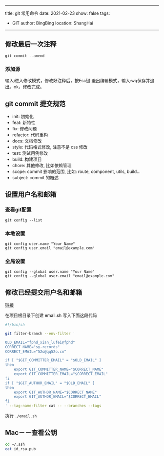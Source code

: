 <!--
 * @Author: your name
 * @Date: 2021-04-13 12:17:25
 * @LastEditTime: 2021-04-13 13:47:28
 * @LastEditors: Please set LastEditors
 * @Description: In User Settings Edit
 * @FilePath: /hbtblog/docs/_posts/git.md
-->
---
title: git 常用命令
date: 2021-02-23
show: false
tags:
  - GIT
author: BingBing
location: ShangHai
---

## 修改最后一次注释
``` git
git commit --amend
```
### 添加源 
输入i进入修改模式，修改好注释后，按Esc键 退出编辑模式，输入:wq保存并退出。ok，修改完成。
## git commit 提交规范
- init: 初始化
- feat: 新特性
- fix: 修改问题
- refactor: 代码重构
- docs: 文档修改
- style: 代码格式修改, 注意不是 css 修改
- test: 测试用例修改
- build: 构建项目
- chore: 其他修改, 比如依赖管理
- scope: commit 影响的范围, 比如: route, component, utils, build...
- subject: commit 的概述

## 设置用户名和邮箱
### 查看git配置
`git config --list`
### 本地设置
```git
git config user.name "Your Name"
git config user.email "email@example.com"
```
### 全局设置
```git
git config --global user.name "Your Name"
git config --global user.email "email@example.com"
```
## 修改已经提交用户名和邮箱
[链接](https://cloud.tencent.com/developer/article/1352623)

在项目根目录下创建 email.sh 写入下面这段代码
```sh
#!/bin/sh

git filter-branch --env-filter '

OLD_EMAIL="fphd_xian_lufei@fphd"
CORRECT_NAME="sy-records"
CORRECT_EMAIL="52o@qq52o.cn"

if [ "$GIT_COMMITTER_EMAIL" = "$OLD_EMAIL" ]
then
    export GIT_COMMITTER_NAME="$CORRECT_NAME"
    export GIT_COMMITTER_EMAIL="$CORRECT_EMAIL"
fi
if [ "$GIT_AUTHOR_EMAIL" = "$OLD_EMAIL" ]
then
    export GIT_AUTHOR_NAME="$CORRECT_NAME"
    export GIT_AUTHOR_EMAIL="$CORRECT_EMAIL"
fi
' --tag-name-filter cat -- --branches --tags
```

执行 `./email.sh`

## Mac－－查看公钥

```sh
cd ~/.ssh
cat id_rsa.pub
```